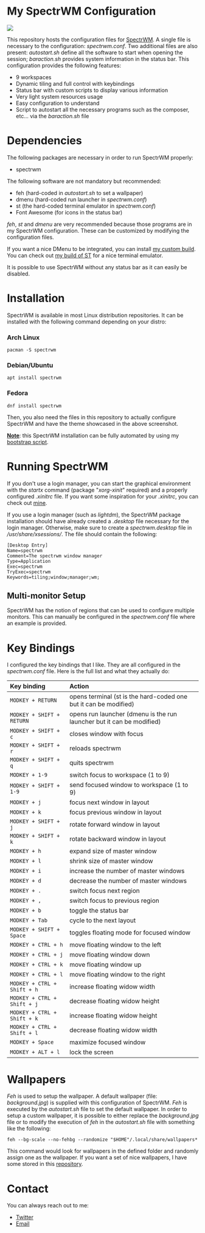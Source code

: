 # My SpectrWM Configuration
![](https://i.postimg.cc/CMD0Kpbc/screenshot-20211019-051.jpg)

This repository hosts the configuration files for [SpectrWM](https://github.com/conformal/spectrwm). A single file is necessary to the configuration: *spectrwm.conf*. Two additional files are also present: *autostart.sh* define all the software to start when opening the session; *baraction.sh* provides system information in the status bar. This configuration provides the following features:

* 9 workspaces
* Dynamic tiling and full control with keybindings
* Status bar with custom scripts to display various information
* Very light system resources usage
* Easy configuration to understand
* Script to autostart all the necessary programs such as the composer, etc... via the *baraction.sh* file

# Dependencies
The following packages are necessary in order to run SpectrWM properly:

* spectrwm

The following software are not mandatory but recommended:
* feh (hard-coded in *autostart.sh* to set a wallpaper)
* dmenu (hard-coded run launcher in *spectrwm.conf*)
* st (the hard-coded terminal emulator in *spectrwm.conf*)
* Font Awesome (for icons in the status bar)

*feh*, *st* and *dmenu* are very recommended because those programs are in my SpectrWM configuration. These can be customized by modifying the configuration files.

If you want a nice DMenu to be integrated, you can install [my custom build](https://github.com/GSquad934/dmenu). You can check out [my build of ST](https://github.com/GSquad934/st) for a nice terminal emulator.

It is possible to use SpectrWM without any status bar as it can easily be disabled.

# Installation
SpectrWM is available in most Linux distribution repositories. It can be installed with the following command depending on your distro:

### Arch Linux
```
pacman -S spectrwm
```
### Debian/Ubuntu
```
apt install spectrwm
```
### Fedora
```
dnf install spectrwm
```

Then, you also need the files in this repository to actually configure SpectrWM and have the theme showcased in the above screenshot.

<u>**Note**</u>: this SpectrWM installation can be fully automated by using my [bootstrap script](https://github.com/GSquad934/bootstrap).

# Running SpectrWM
If you don't use a login manager, you can start the graphical environment with the *startx* command (package "*xorg-xinit*" required) and a properly configured *.xinitrc* file. If you want some inspiration for your *.xinitrc*, you can check out [mine](https://github.com/GSquad934/dotfiles/blob/master/config/X11/xinitrc).

If you use a login manager (such as *lightdm*), the SpectrWM package installation should have already created a *.desktop* file necessary for the login manager. Otherwise, make sure to create a *spectrwm.desktop* file in */usr/share/xsessions/*. The file should contain the following:

```
[Desktop Entry]
Name=spectrwm
Comment=The spectrwm window manager
Type=Application
Exec=spectrwm
TryExec=spectrwm
Keywords=tiling;window;manager;wm;
```

## Multi-monitor Setup
SpectrWM has the notion of regions that can be used to configure multiple monitors. This can manually be configured in the *spectrwm.conf* file where an example is provided.

# Key Bindings
I configured the key bindings that I like. They are all configured in the *spectrwm.conf* file. Here is the full list and what they actually do:

| Key binding | Action |
| :--- | :--- |
| `MODKEY + RETURN` | opens terminal (st is the hard-coded one but it can be modified) |
| `MODKEY + SHIFT + RETURN` | opens run launcher (dmenu is the run launcher but it can be modified) |
| `MODKEY + SHIFT + c` | closes window with focus |
| `MODKEY + SHIFT + r` | reloads spectrwm |
| `MODKEY + SHIFT + q` | quits spectrwm |
| `MODKEY + 1-9` | switch focus to workspace (1 to 9) |
| `MODKEY + SHIFT + 1-9` | send focused window to workspace (1 to 9) |
| `MODKEY + j` | focus next window in layout |
| `MODKEY + k` | focus previous window in layout |
| `MODKEY + SHIFT + j` | rotate forward window in layout |
| `MODKEY + SHIFT + k` | rotate backward window in layout |
| `MODKEY + h` | expand size of master window |
| `MODKEY + l` | shrink size of master window |
| `MODKEY + i` | increase the number of master windows |
| `MODKEY + d` | decrease the number of master windows |
| `MODKEY + .` | switch focus next region |
| `MODKEY + ,` | switch focus to previous region |
| `MODKEY + b` | toggle the status bar |
| `MODKEY + Tab` | cycle to the next layout |
| `MODKEY + SHIFT + Space` | toggles floating mode for focused window |
| `MODKEY + CTRL + h` | move floating window to the left |
| `MODKEY + CTRL + j` | move floating window down |
| `MODKEY + CTRL + k` | move floating window up |
| `MODKEY + CTRL + l` | move floating window to the right |
| `MODKEY + CTRL + Shift + h` | increase floating widow width |
| `MODKEY + CTRL + Shift + j` | decrease floating widow height |
| `MODKEY + CTRL + Shift + k` | increase floating widow height |
| `MODKEY + CTRL + Shift + l` | decrease floating widow width |
| `MODKEY + Space` | maximize focused window |
| `MODKEY + ALT + l` | lock the screen |

# Wallpapers
*Feh* is used to setup the wallpaper. A default wallpaper (file: *background.jpg*) is supplied with this configuration of SpectrWM. *Feh* is executed by the *autostart.sh* file to set the default wallpaper. In order to setup a custom wallpaper, it is possible to either replace the *background.jpg* file or to modify the execution of *feh* in the *autostart.sh* file with something like the following:

```
feh --bg-scale --no-fehbg --randomize "$HOME"/.local/share/wallpapers*
```

This command would look for wallpapers in the defined folder and randomly assign one as the wallpaper. If you want a set of nice wallpapers, I have some stored in this [repository](https://github.com/GSquad934/wallpapers).

# Contact
You can always reach out to me:

* [Twitter](https://twitter.com/gaetanict)
* [Email](mailto:gaetan@ictpourtous.com)
